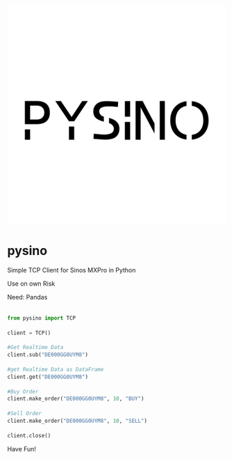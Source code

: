 ![Logo](pysino.png)

# pysino
Simple TCP Client for Sinos MXPro in Python

Use on own Risk

Need: Pandas

```py

from pysino import TCP

client = TCP()

#Get Realtime Data
client.sub("DE000GG0UYM8")

#get Realtime Data as DataFrame
client.get("DE000GG0UYM8")

#Buy Order
client.make_order("DE000GG0UYM8", 10, "BUY")

#Sell Order
client.make_order("DE000GG0UYM8", 10, "SELL")

client.close()

```

Have Fun!
